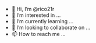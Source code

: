 - 👋 Hi, I’m @rico21r
- 👀 I’m interested in ...
- 🌱 I’m currently learning ...
- 💞️ I’m looking to collaborate on ...
- 📫 How to reach me ...

<!---
rico21r/rico21r is a ✨ special ✨ repository because its `README.md` (this file) appears on your GitHub profile.
You can click the Preview link to take a look at your changes.
--->
